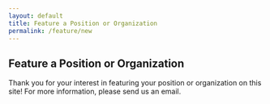 ```yaml
---
layout: default
title: Feature a Position or Organization
permalink: /feature/new
---
```


## Feature a Position or Organization

Thank you for your interest in featuring your position or organization on this site!  For more information, please <a class="mailto" data-email="am9ic0B0ZWNoY29ycmlkb3IuaW8=">send us an email</a>.

<script>
  (function () {
    var i, links, link, email;

    links = document.getElementsByClassName('mailto');

    for (i = 0; i < links.length; i++) {
      link = links[i];
      email = atob(link.getAttribute('data-email'));
      link.setAttribute('href', 'mailto:' + email);
    }
  }());
</script>
